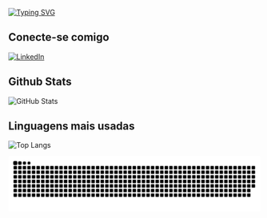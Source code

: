 [![Typing SVG](https://readme-typing-svg.herokuapp.com?font=&weight=600&pause=1000&color=F72F13&width=435&lines=Ol%C3%A1%2C+bem+vindo+ao+meu+github+S2)](https://git.io/typing-svg)




## Conecte-se comigo
[![LinkedIn](https://img.shields.io/badge/LinkedIn-000?style=for-the-badge&logo=linkedin&logoColor=0E76A8)](https://www.linkedin.com/in/giovanni-santos-025425267/)


## Github Stats
![GitHub Stats](https://github-readme-stats.vercel.app/api?username=Gimedeiros-77&&theme=codeSTACKr&show_icons=true)




## Linguagens mais usadas
![Top Langs](https://github-readme-stats-git-masterrstaa-rickstaa.vercel.app/api/top-langs/?username=Gimedeiros-77&theme=codeSTACKr&show_icons=true)

![Snake animation](https://raw.githubusercontent.com/Gimedeiros-77/Gimedeiros-77/output/github-contribution-grid-snake.svg)
